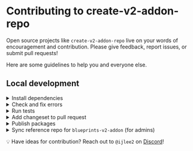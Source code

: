 # Contributing to create-v2-addon-repo

Open source projects like `create-v2-addon-repo` live on your words of encouragement and contribution. Please give feedback, report issues, or submit pull requests!

Here are some guidelines to help you and everyone else.


## Local development

<details>

<summary>Install dependencies</summary>

1. Fork and clone this repo.

    ```sh
    git clone git@github.com:<your-github-handle>/create-v2-addon-repo.git
    ```

1. Change directory.

    ```sh
    cd create-v2-addon-repo
    ```

1. Use [`pnpm`](https://pnpm.io/installation) to install dependencies.

    ```sh
    pnpm install
    ```

</details>


<details>

<summary>Check and fix errors</summary>

1. As you write code, please check that it meets formatting and linting rules.

    ```sh
    # From the workspace root
    pnpm lint
    ```

1. You can run `lint:fix` to fix errors.

    ```sh
    # From the workspace root
    pnpm lint:fix
    ```

</details>


<details>

<summary>Run tests</summary>

1. When you write code, please check that all tests continue to pass.

    ```sh
    # From the workspace root
    pnpm test
    ```

</details>


<details>

<summary>Add changeset to pull request</code></summary>

1. To record how a pull request affects packages, you will want to add a changeset.

    The changeset provides a summary of the code change. It also describes how package versions should be updated (major, minor, or patch) as a result of the code change.

    ```sh
    # From the workspace root
    pnpm changeset
    ```

</details>


<details>

<summary>Publish packages</summary>

1. Generate a [personal access token](https://github.com/settings/tokens/) in GitHub. This token will be used to retrieve pull request information.

1. Run the `release:prepare` script. This removes changesets, updates package versions, and updates `CHANGELOG`s.

    ```sh
    # From the workspace root
    GITHUB_TOKEN=<YOUR_PERSONAL_ACCESS_TOKEN> pnpm release:prepare
    ```

    Note, `release:prepare` also updated the workspace root's version (e.g. from `0.1.1` to `0.1.2`). We will use it to name the tag that will be published.

1. Review the file changes. Commit them in a branch, then open a pull request to merge the changes to the `main` branch.

    ```sh
    # From the workspace root
    git checkout -b tag-0.1.2
    git add .
    git commit -m "Tagged 0.1.2"
    git push origin tag-0.1.2
    ```

1. [Create a tag](https://github.com/ijlee2/create-v2-addon-repo/releases/new) and provide release notes. The tag name should match the workspace root's version (e.g. `0.1.2`).

1. Publish the packages.

    ```sh
    # From the workspace root
    pnpm release:publish
    ```

</details>

<details>

<summary>Sync reference repo for <code>blueprints-v2-addon</code> (for admins)</summary>

1. Run the following commands in the [`blueprints-v2-addon-output`](https://github.com/ijlee2/blueprints-v2-addon-output) repo.

    ```sh
    # Reset project
    git rm -r .

    # Downstream files
    git clone --no-checkout git@github.com:ijlee2/create-v2-addon-repo.git temp
    cd temp
    git sparse-checkout set packages/blueprints-v2-addon
    git checkout
    cd ..

    # Move files
    mv temp/packages/blueprints-v2-addon/* .
    mv temp/packages/blueprints-v2-addon/.* .
    rm -rf temp

    # Reset CHANGELOG
    echo "# blueprints-v2-addon" > CHANGELOG.md
    ```

</details>


💡 Have ideas for contribution? Reach out to `@ijlee2` on [Discord](https://discord.com/invite/emberjs)!
